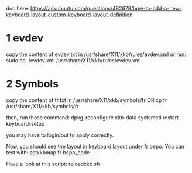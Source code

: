 doc here:
https://askubuntu.com/questions/482678/how-to-add-a-new-keyboard-layout-custom-keyboard-layout-definition

# 1 evdev
copy the content of evdev.txt in /usr/share/X11/xkb/rules/evdev.xml
or run:
sudo cp ./evdev.xml /usr/share/X11/xkb/rules/evdev.xml


# 2 Symbols
copy the content of fr.txt in /usr/share/X11/xkb/symbols/fr
OR
cp fr /usr/share/X11/xkb/symbols/fr

then, run those command:
dpkg-reconfigure xkb-data
systemctl restart keyboard-setup

you may have to login/out to apply correctly.


Now, you should see the layout in keyboard layout under fr bepo.
You can test with:
setxkbmap fr bepo_code

Have a look at this script: 
reloadxkb.sh
